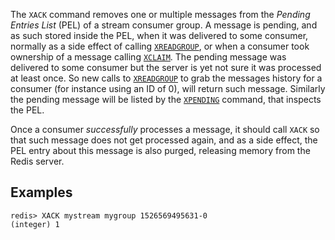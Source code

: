 The `XACK` command removes one or multiple messages from the
*Pending Entries List* (PEL) of a stream consumer group. A message is pending,
and as such stored inside the PEL, when it was delivered to some consumer,
normally as a side effect of calling [`XREADGROUP`](/commands/xreadgroup), or when a consumer took
ownership of a message calling [`XCLAIM`](/commands/xclaim). The pending message was delivered to
some consumer but the server is yet not sure it was processed at least once.
So new calls to [`XREADGROUP`](/commands/xreadgroup) to grab the messages history for a consumer
(for instance using an ID of 0), will return such message.
Similarly the pending message will be listed by the [`XPENDING`](/commands/xpending) command,
that inspects the PEL.

Once a consumer *successfully* processes a message, it should call `XACK`
so that such message does not get processed again, and as a side effect,
the PEL entry about this message is also purged, releasing memory from the
Redis server.

## Examples

```
redis> XACK mystream mygroup 1526569495631-0
(integer) 1
```

